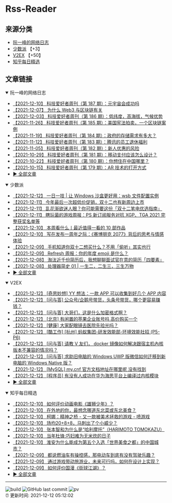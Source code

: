 # Rss-Reader

## 来源分类

* [阮一峰的网络日志](#阮一峰的网络日志)
* [少数派](#少数派) 【+3】
* [V2EX](#V2EX) 【+50】
* [知乎每日精选](#知乎每日精选)

## 文章链接

<details open>
    <summary id="阮一峰的网络日志">
     阮一峰的网络日志
    </summary>


* [【2021-12-10】 科技爱好者周刊（第 187 期）：元宇宙会成功吗](http://www.ruanyifeng.com/blog/2021/12/weekly-issue-187.html)
* [【2021-12-07】 为什么 Web3 与区块链有关](http://www.ruanyifeng.com/blog/2021/12/web3.html)
* [【2021-12-03】 科技爱好者周刊（第 186 期）：低纬度，高海拔，气候优势](http://www.ruanyifeng.com/blog/2021/12/weekly-issue-186.html)
* [【2021-11-26】 科技爱好者周刊（第 185 期）：美国宪法拍卖，一个区块链案例](http://www.ruanyifeng.com/blog/2021/11/weekly-issue-185.html)
* [【2021-11-19】 科技爱好者周刊（第 184 期）：政府的存储需求有多大？](http://www.ruanyifeng.com/blog/2021/11/weekly-issue-184.html)
* [【2021-11-12】 科技爱好者周刊（第 183 期）：腾讯的员工退休福利](http://www.ruanyifeng.com/blog/2021/11/weekly-issue-183.html)
* [【2021-11-05】 科技爱好者周刊（第 182 期）：新人优惠的风险](http://www.ruanyifeng.com/blog/2021/11/weekly-issue-182.html)
* [【2021-10-29】 科技爱好者周刊（第 181 期）：移动支付应该怎么设计？](http://www.ruanyifeng.com/blog/2021/10/weekly-issue-181.html)
* [【2021-10-22】 科技爱好者周刊（第 180 期）：你想住在中国哪里？](http://www.ruanyifeng.com/blog/2021/10/weekly-issue-180.html)
* [【2021-10-15】 科技爱好者周刊（第 179 期）：AR 技术的打开方式](http://www.ruanyifeng.com/blog/2021/10/weekly-issue-179.html)
* [:arrow_forward: 全部文章](data/阮一峰的网络日志.md)
</details>

<details open>
    <summary id="少数派">
     少数派
    </summary>


* [【2021-12-12】 一日一技 | 让 Windows 沙盒更好用：wsb 文件配置实例](https://sspai.com/post/70356)
* [【2021-12-11】 今年最后一次超低价促销，双十二也有新周边上市](https://sspai.com/post/70308)
* [【2021-12-11】 乱花渐欲迷人眼？你可能需要这份「双十二笔电优选指南」](https://sspai.com/post/70309)
* [【2021-12-11】 瞎玩菌的游戏周报：PS 新订阅服务对抗 XGP、TGA 2021 完整获奖名单等](https://sspai.com/post/70351)
* [【2021-12-10】 本周看什么丨最近值得一看的 10 部作品](https://sspai.com/post/70363)
* [【2021-12-10】 写在发布一周年之际：《赛博朋克 2077》背后的思考与情感体验](https://sspai.com/post/70359)
* [【2021-12-09】 手机知道你双十二想买什么？不用「偷听」其实也行](https://sspai.com/post/70346)
* [【2021-12-09】 Refresh 周报：你的年度 emoji 是什么？](https://sspai.com/post/70335)
* [【2021-12-08】 淘汰近千份简历后，我想聊聊面试官在意的简历「四要素」](https://sspai.com/post/70206)
* [【2021-12-08】 处理器简史 01 | 一生二，二生三，三生万物](https://sspai.com/prime/story/sv-anecdotes-01)
* [:arrow_forward: 全部文章](data/少数派.md)
</details>

<details open>
    <summary id="V2EX">
     V2EX
    </summary>


* [【2021-12-12】 [奇思妙想] YY 想法：一款 APP 可以收集到好几个 APP 内容](https://www.v2ex.com/t/821632)
* [【2021-12-12】 [问与答] 公众号/企鹅号带货，头条号带货，哪个更容易赚钱？](https://www.v2ex.com/t/821631)
* [【2021-12-12】 [问与答] 大哥们，这是什么加密格式啊？](https://www.v2ex.com/t/821630)
* [【2021-12-12】 [北京] 有闲置的苹果企业账号吗 高价购买一个](https://www.v2ex.com/t/821628)
* [【2021-12-12】 [健康] 大家配眼镜去医院先验光吗？](https://www.v2ex.com/t/821624)
* [【2021-12-12】 [酷工作] [杭州] 蚂蚁集团-研发效能部-环境效能社招 (P5-P6)](https://www.v2ex.com/t/821622)
* [【2021-12-12】 [问与答] 请教 V 友们， docker 镜像如何解决跟宿主机內核版本不兼容的情况吗？](https://www.v2ex.com/t/821621)
* [【2021-12-12】 [问与答] 求助旧电脑的 Windows UWP 版微信如何迁移到新电脑的 Windows Native 版？](https://www.v2ex.com/t/821620)
* [【2021-12-12】 [MySQL] my.cnf 官方文档地址在哪里呢 没有找到](https://www.v2ex.com/t/821615)
* [【2021-12-12】 [程序员] 有没有人成功在华为海思平台上编译过内核模块](https://www.v2ex.com/t/821614)
* [:arrow_forward: 全部文章](data/V2EX.md)
</details>

<details open>
    <summary id="知乎每日精选">
     知乎每日精选
    </summary>


* [【2021-12-10】 如何评价动画电影《雄狮少年》？](http://www.zhihu.com/question/464023953/answer/2265710484?utm_campaign=rss&utm_medium=rss&utm_source=rss&utm_content=title)
* [【2021-12-10】 在外地的你，最想念哪道东北菜或东北美食？](http://www.zhihu.com/question/51123653/answer/2262093092?utm_campaign=rss&utm_medium=rss&utm_source=rss&utm_content=title)
* [【2021-12-10】 柯娜：精神之桥 - 又一款被美术拯救的游戏 - 喷游戏](http://zhuanlan.zhihu.com/p/433680608?utm_campaign=rss&utm_medium=rss&utm_source=rss&utm_content=title)
* [【2021-12-10】 场均20+8+8，马刺出了个小威少？](http://zhuanlan.zhihu.com/p/443758208?utm_campaign=rss&utm_medium=rss&utm_source=rss&utm_content=title)
* [【2021-12-10】 张本智和为什么是“哈利摩托”（HARIMOTO TOMOKAZU）](http://zhuanlan.zhihu.com/p/443105634?utm_campaign=rss&utm_medium=rss&utm_source=rss&utm_content=title)
* [【2021-12-10】 当年杜锋:巧妇难为无米炊的日子](http://zhuanlan.zhihu.com/p/443395382?utm_campaign=rss&utm_medium=rss&utm_source=rss&utm_content=title)
* [【2021-12-10】 淮安为什么能成为第五个入选「世界美食之都」的中国城市？](http://www.zhihu.com/question/497668532/answer/2262014345?utm_campaign=rss&utm_medium=rss&utm_source=rss&utm_content=title)
* [【2021-12-09】 都说燃油车有操控感，那电动车到底有没有驾驶乐趣？](http://www.zhihu.com/question/504476372/answer/2262761267?utm_campaign=rss&utm_medium=rss&utm_source=rss&utm_content=title)
* [【2021-12-09】 通过游戏带动旅游业，未来可行吗，如何在设计上实现？](http://www.zhihu.com/question/502964091/answer/2258973173?utm_campaign=rss&utm_medium=rss&utm_source=rss&utm_content=title)
* [【2021-12-09】 如何评价国漫《街球江湖》？](http://www.zhihu.com/question/500175871/answer/2232895993?utm_campaign=rss&utm_medium=rss&utm_source=rss&utm_content=title)
* [:arrow_forward: 全部文章](data/知乎每日精选.md)
</details>


---

![build](https://github.com/LikaiLee/rss-reader/workflows/rss%20reader/badge.svg)
![GitHub last commit](https://img.shields.io/github/last-commit/likailee/rss-reader)
![pv](https://pageview.vercel.app/?github_user=likailee) <br>
:alarm_clock: 更新时间: 2021-12-12 05:12:02